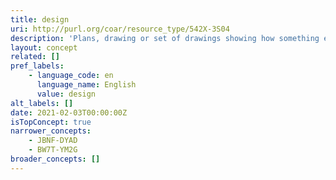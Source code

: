 ```yaml
---
title: design
uri: http://purl.org/coar/resource_type/542X-3S04
description: 'Plans, drawing or set of drawings showing how something e.g. building, product is to be made and how it will work and look. [Source: Adapted from https://dictionary.cambridge.org/dictionary/english/design]'
layout: concept
related: []
pref_labels:
    - language_code: en
      language_name: English
      value: design
alt_labels: []
date: 2021-02-03T00:00:00Z
isTopConcept: true
narrower_concepts:
    - JBNF-DYAD
    - BW7T-YM2G
broader_concepts: []
---
```


